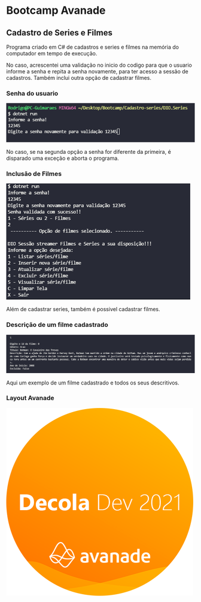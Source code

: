 # Bootcamp Avanade



## Cadastro de Series e Filmes

Programa criado em C# de cadastros e series e filmes na memória do computador em tempo de execução.

No caso, acrescentei uma validação no inicio do codigo para que o usuario informe a senha e repita a senha novamente, para ter acesso a sessão de cadastros. Também inclui outra opção de  cadastrar filmes.



### Senha do usuario

<img src="img/validacao-senha.png" ></img>

No caso, se na segunda opção a senha for diferente da primeira, é disparado uma exceção e aborta o programa.



### Inclusão de Filmes

<img src="img/opcao-filme.png" ></img>

Além de cadastrar series, também é possivel cadastrar filmes.



### Descrição de um filme cadastrado

<img src="img/descricao-filme.png" ></img>

Aqui um exemplo de um filme cadastrado e todos os seus descritivos.

### Layout Avanade

<img src="img/capa-avanade.png" ></img>




